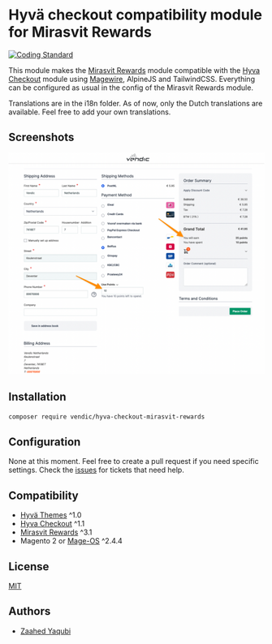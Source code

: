 # Hyvä checkout compatibility module for Mirasvit Rewards
[![Coding Standard](https://github.com/Vendic/hyva-checkout-mirasvit-rewards/actions/workflows/coding-standard.yml/badge.svg)](https://github.com/Vendic/hyva-checkout-mirasvit-rewards/actions/workflows/coding-standard.yml)

This module makes the [Mirasvit Rewards](https://mirasvit.com/magento-2-extensions/reward-points-referral-program.html) module compatible with the [Hyva Checkout](https://www.hyva.io/hyva-checkout.html) module using [Magewire](https://github.com/magewirephp/magewire), AlpineJS and TailwindCSS. Everything can be configured as usual in the config of the Mirasvit Rewards module.

Translations are in the i18n folder. As of now, only the Dutch translations are available. Feel free to add your own translations.

## Screenshots
![Checkout screenshot](media/img.png)

## Installation

```bash
composer require vendic/hyva-checkout-mirasvit-rewards
```

## Configuration

None at this moment. Feel free to create a pull request if you need specific settings. Check the [issues](https://github.com/Vendic/hyva-checkout-mirasvit-rewards/issues) for tickets that need help.

## Compatibility

- [Hyvä Themes](https://www.hyva.io/hyva-themes-license.html) ^1.0
- [Hyva Checkout](https://www.hyva.io/hyva-checkout.html) ^1.1
- [Mirasvit Rewards](https://mirasvit.com/magento-2-extensions/rewards-points-suite.html) ^3.1
- Magento 2 or [Mage-OS](https://mage-os.org/) ^2.4.4

## License
[MIT](https://github.com/Vendic/hyva-checkout-mirasvit-rewards/blob/main/LICENSE)

## Authors
- [Zaahed Yaqubi](https://vendic.nl/)

